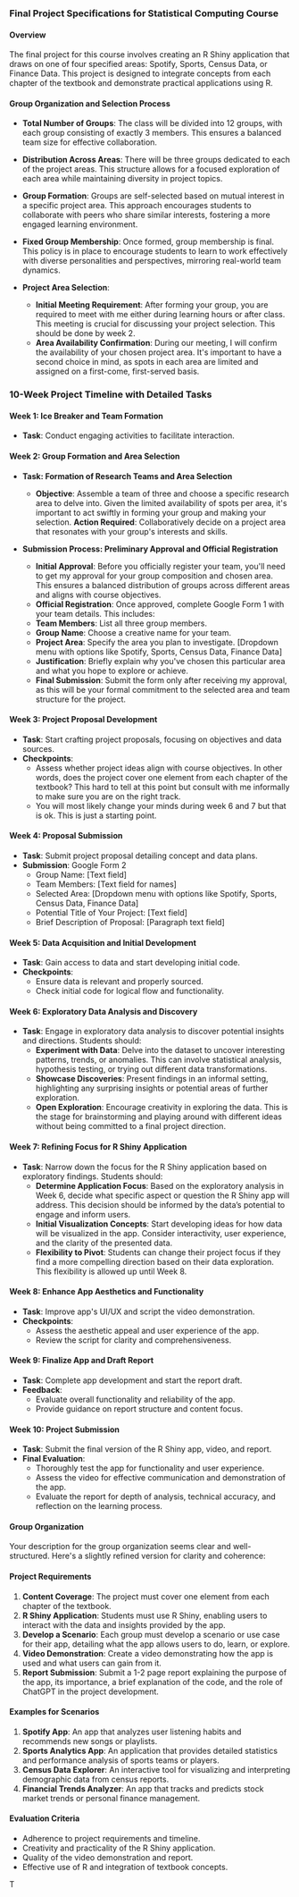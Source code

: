 ### Final Project Specifications for Statistical Computing Course

#### **Overview**
The final project for this course involves creating an R Shiny application that draws on one of four specified areas: Spotify, Sports, Census Data, or Finance Data. This project is designed to integrate concepts from each chapter of the textbook and demonstrate practical applications using R.


#### **Group Organization and Selection Process**
- **Total Number of Groups**: The class will be divided into 12 groups, with each group consisting of exactly 3 members. This ensures a balanced team size for effective collaboration.

- **Distribution Across Areas**: There will be three groups dedicated to each of the project areas. This structure allows for a focused exploration of each area while maintaining diversity in project topics.

- **Group Formation**: Groups are self-selected based on mutual interest in a specific project area. This approach encourages students to collaborate with peers who share similar interests, fostering a more engaged learning environment.

- **Fixed Group Membership**: Once formed, group membership is final. This policy is in place to encourage students to learn to work effectively with diverse personalities and perspectives, mirroring real-world team dynamics.

- **Project Area Selection**:
  - **Initial Meeting Requirement**: After forming your group, you are required to meet with me either during learning hours or after class. This meeting is crucial for discussing your project selection. This should be done by week 2. 
  - **Area Availability Confirmation**: During our meeting, I will confirm the availability of your chosen project area. It's important to have a second choice in mind, as spots in each area are limited and assigned on a first-come, first-served basis.


### 10-Week Project Timeline with Detailed Tasks 

#### Week 1: Ice Breaker and Team Formation
- **Task**: Conduct engaging activities to facilitate interaction.

#### Week 2: Group Formation and Area Selection

- **Task: Formation of Research Teams and Area Selection**
    - **Objective**: Assemble a team of three and choose a specific research area to delve
    into. Given the limited availability of spots per area, it's important to act swiftly
    in forming your group and making your selection. **Action Required**: Collaboratively
    decide on a project area that resonates with your group's interests and skills.

- **Submission Process: Preliminary Approval and Official Registration**
    - **Initial Approval**: Before you officially register your team, you'll need to get my approval for your group composition and chosen area. This ensures a balanced distribution of groups across different areas and aligns with course objectives.
    - **Official Registration**: Once approved, complete Google Form 1 with your team details. This includes:
    - **Team Members**: List all three group members.
    - **Group Name**: Choose a creative name for your team.
    - **Project Area**: Specify the area you plan to investigate. [Dropdown menu with options like Spotify, Sports, Census Data, Finance Data]
    - **Justification**: Briefly explain why you've chosen this particular area and what you hope to explore or achieve.
    - **Final Submission**: Submit the form only after receiving my approval, as this will be your formal commitment to the selected area and team structure for the project.





#### Week 3: Project Proposal Development
- **Task**: Start crafting project proposals, focusing on objectives and data sources.
- **Checkpoints**:
  - Assess whether project ideas align with course objectives. In other words, does the project cover one element from each chapter of the textbook? This hard to tell at this point but consult with me informally to make sure you are on the right track.
  - You will most likely change your minds during week 6 and 7 but that is ok. This is just a starting point.

#### Week 4: Proposal Submission
- **Task**: Submit project proposal detailing concept and data plans.
- **Submission**: Google Form 2
    - Group Name: [Text field]
    - Team Members: [Text field for names]
    - Selected Area: [Dropdown menu with options like Spotify, Sports, Census Data, Finance Data]
    - Potential Title of Your Project: [Text field]
    - Brief Description of Proposal: [Paragraph text field]

#### Week 5: Data Acquisition and Initial Development
- **Task**: Gain access to data and start developing initial code.
- **Checkpoints**:
  - Ensure data is relevant and properly sourced.
  - Check initial code for logical flow and functionality.

#### Week 6: Exploratory Data Analysis and Discovery
- **Task**: Engage in exploratory data analysis to discover potential insights and directions. Students should:
  - **Experiment with Data**: Delve into the dataset to uncover interesting patterns, trends, or anomalies. This can involve statistical analysis, hypothesis testing, or trying out different data transformations.
  - **Showcase Discoveries**: Present findings in an informal setting, highlighting any surprising insights or potential areas of further exploration.
  - **Open Exploration**: Encourage creativity in exploring the data. This is the stage for brainstorming and playing around with different ideas without being committed to a final project direction.


#### Week 7: Refining Focus for R Shiny Application
- **Task**: Narrow down the focus for the R Shiny application based on exploratory findings. Students should:
  - **Determine Application Focus**: Based on the exploratory analysis in Week 6, decide what specific aspect or question the R Shiny app will address. This decision should be informed by the data’s potential to engage and inform users.
  - **Initial Visualization Concepts**: Start developing ideas for how data will be visualized in the app. Consider interactivity, user experience, and the clarity of the presented data.
  - **Flexibility to Pivot**: Students can change their project focus if they find a more compelling direction based on their data exploration. This flexibility is allowed up until Week 8.


#### Week 8: Enhance App Aesthetics and Functionality
- **Task**: Improve app's UI/UX and script the video demonstration.
- **Checkpoints**:
  - Assess the aesthetic appeal and user experience of the app.
  - Review the script for clarity and comprehensiveness.

#### Week 9: Finalize App and Draft Report
- **Task**: Complete app development and start the report draft.
- **Feedback**:
  - Evaluate overall functionality and reliability of the app.
  - Provide guidance on report structure and content focus.

#### Week 10: Project Submission
- **Task**: Submit the final version of the R Shiny app, video, and report.
- **Final Evaluation**:
  - Thoroughly test the app for functionality and user experience.
  - Assess the video for effective communication and demonstration of the app.
  - Evaluate the report for depth of analysis, technical accuracy, and reflection on the learning process.




#### **Group Organization**
Your description for the group organization seems clear and well-structured. Here's a slightly refined version for clarity and coherence:





#### **Project Requirements**
1. **Content Coverage**: The project must cover one element from each chapter of the textbook.
2. **R Shiny Application**: Students must use R Shiny, enabling users to interact with the data and insights provided by the app.
3. **Develop a Scenario**: Each group must develop a scenario or use case for their app, detailing what the app allows users to do, learn, or explore.
4. **Video Demonstration**: Create a video demonstrating how the app is used and what users can gain from it.
5. **Report Submission**: Submit a 1-2 page report explaining the purpose of the app, its importance, a brief explanation of the code, and the role of ChatGPT in the project development.

#### **Examples for Scenarios**
1. **Spotify App**: An app that analyzes user listening habits and recommends new songs or playlists.
2. **Sports Analytics App**: An application that provides detailed statistics and performance analysis of sports teams or players.
3. **Census Data Explorer**: An interactive tool for visualizing and interpreting demographic data from census reports.
4. **Financial Trends Analyzer**: An app that tracks and predicts stock market trends or personal finance management.


#### **Evaluation Criteria**
- Adherence to project requirements and timeline.
- Creativity and practicality of the R Shiny application.
- Quality of the video demonstration and report.
- Effective use of R and integration of textbook concepts.

T